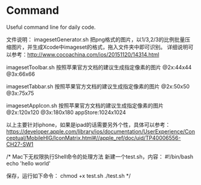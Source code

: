 # Command
Useful command line for daily code.


文件说明：
imagesetGenerator.sh
把png格式的图片，以1/3,2/3的比例批量压缩图片，并生成Xcode中imageset的格式，拖入文件夹中即可识别。
详细说明可以参考：http://www.cocoachina.com/ios/20151120/14314.html

imagesetToolbar.sh
按照苹果官方文档的建议生成指定像素的图片  @2x:44x44 @3x:66x66

imagesetTabbar.sh
按照苹果官方文档的建议生成指定像素的图片  @2x:50x50 @3x:75x75

imagesetAppIcon.sh
按照苹果官方文档的建议生成指定像素的图片 @2x:120x120 @3x:180x180  appStore:1024x1024

以上主要针对iphone，如果是ipad的话需要另外个性，具体可以参考：
https://developer.apple.com/library/ios/documentation/UserExperience/Conceptual/MobileHIG/IconMatrix.html#//apple_ref/doc/uid/TP40006556-CH27-SW1



/* Mac下无权限执行Shell命令的处理方法
新建一个test.sh，内容：
#!/bin/bash
echo 'hello world'

保存，运行如下命令：
chmod +x test.sh 
./test.sh
*/